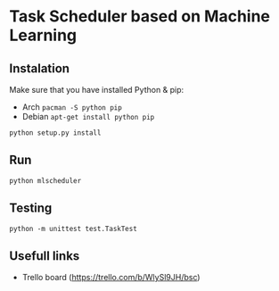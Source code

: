 # Task Scheduler based on Machine Learning

## Instalation
Make sure that you have installed Python & pip:
- Arch `pacman -S python pip`
- Debian `apt-get install python pip`

```python setup.py install```

## Run
```python mlscheduler```

## Testing
```python -m unittest test.TaskTest```

## Usefull links
- Trello board (https://trello.com/b/WlySl9JH/bsc)
